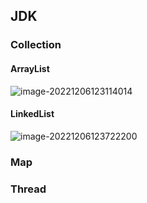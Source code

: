 ## JDK 



### Collection

#### ArrayList

![image-20221206123114014](C:\Users\tangc\AppData\Roaming\Typora\typora-user-images\image-20221206123114014.png)



#### LinkedList

![image-20221206123722200](C:\Users\tangc\AppData\Roaming\Typora\typora-user-images\image-20221206123722200.png)

### Map



### Thread



